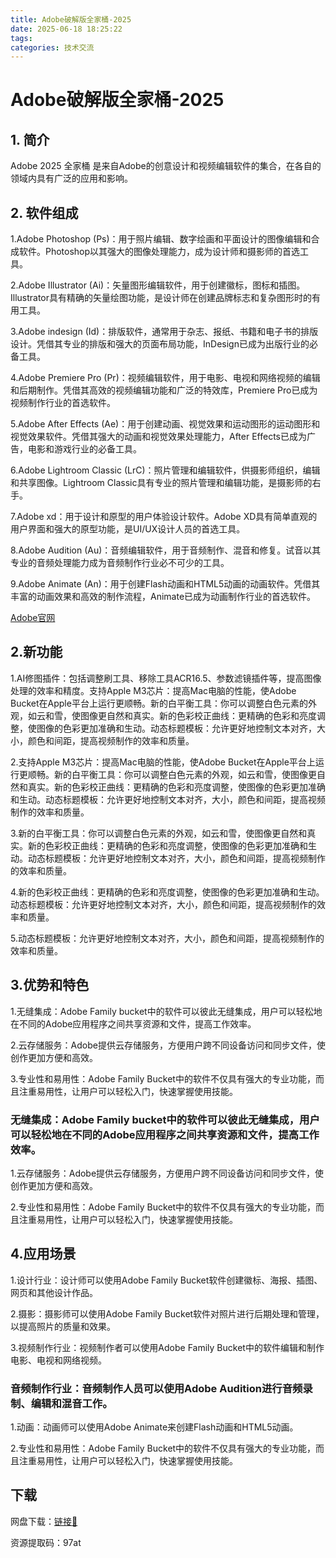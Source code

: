 ```yaml
---
title: Adobe破解版全家桶-2025
date: 2025-06-18 18:25:22
tags:
categories: 技术交流
---
```

# Adobe破解版全家桶-2025

## <a id = "section1">1. 简介</a>
Adobe 2025 全家桶 是来自Adobe的创意设计和视频编辑软件的集合，在各自的领域内具有广泛的应用和影响。
<br>
**[](#section3)**

## <a id = "section2">2. 软件组成</a>
1.Adobe Photoshop (Ps)：用于照片编辑、数字绘画和平面设计的图像编辑和合成软件。Photoshop以其强大的图像处理能力，成为设计师和摄影师的首选工具。 

2.Adobe Illustrator (Ai)：矢量图形编辑软件，用于创建徽标，图标和插图。Illustrator具有精确的矢量绘图功能，是设计师在创建品牌标志和复杂图形时的有用工具。 

3.Adobe indesign (Id)：排版软件，通常用于杂志、报纸、书籍和电子书的排版设计。凭借其专业的排版和强大的页面布局功能，InDesign已成为出版行业的必备工具。 

4.Adobe Premiere Pro (Pr)：视频编辑软件，用于电影、电视和网络视频的编辑和后期制作。凭借其高效的视频编辑功能和广泛的特效库，Premiere Pro已成为视频制作行业的首选软件。 

5.Adobe After Effects (Ae)：用于创建动画、视觉效果和运动图形的运动图形和视觉效果软件。凭借其强大的动画和视觉效果处理能力，After Effects已成为广告，电影和游戏行业的必备工具。 

6.Adobe Lightroom Classic (LrC)：照片管理和编辑软件，供摄影师组织，编辑和共享图像。Lightroom Classic具有专业的照片管理和编辑功能，是摄影师的右手。 

7.Adobe xd：用于设计和原型的用户体验设计软件。Adobe XD具有简单直观的用户界面和强大的原型功能，是UI/UX设计人员的首选工具。 

8.Adobe Audition (Au)：音频编辑软件，用于音频制作、混音和修复。试音以其专业的音频处理能力成为音频制作行业必不可少的工具。

9.Adobe Animate (An)：用于创建Flash动画和HTML5动画的动画软件。凭借其丰富的动画效果和高效的制作流程，Animate已成为动画制作行业的首选软件。

[Adobe官网](https://www.adobe.com/)

## <a id = "section2">2.新功能</a>

1.AI修图插件：包括调整刷工具、移除工具ACR16.5、参数滤镜插件等，提高图像处理的效率和精度。支持Apple M3芯片：提高Mac电脑的性能，使Adobe Bucket在Apple平台上运行更顺畅。新的白平衡工具：你可以调整白色元素的外观，如云和雪，使图像更自然和真实。新的色彩校正曲线：更精确的色彩和亮度调整，使图像的色彩更加准确和生动。动态标题模板：允许更好地控制文本对齐，大小，颜色和间距，提高视频制作的效率和质量。

2.支持Apple M3芯片：提高Mac电脑的性能，使Adobe Bucket在Apple平台上运行更顺畅。新的白平衡工具：你可以调整白色元素的外观，如云和雪，使图像更自然和真实。新的色彩校正曲线：更精确的色彩和亮度调整，使图像的色彩更加准确和生动。动态标题模板：允许更好地控制文本对齐，大小，颜色和间距，提高视频制作的效率和质量。

3.新的白平衡工具：你可以调整白色元素的外观，如云和雪，使图像更自然和真实。新的色彩校正曲线：更精确的色彩和亮度调整，使图像的色彩更加准确和生动。动态标题模板：允许更好地控制文本对齐，大小，颜色和间距，提高视频制作的效率和质量。

4.新的色彩校正曲线：更精确的色彩和亮度调整，使图像的色彩更加准确和生动。动态标题模板：允许更好地控制文本对齐，大小，颜色和间距，提高视频制作的效率和质量。

5.动态标题模板：允许更好地控制文本对齐，大小，颜色和间距，提高视频制作的效率和质量。

## <a id = "section3">3.优势和特色</a>

1.无缝集成：Adobe Family bucket中的软件可以彼此无缝集成，用户可以轻松地在不同的Adobe应用程序之间共享资源和文件，提高工作效率。 

2.云存储服务：Adobe提供云存储服务，方便用户跨不同设备访问和同步文件，使创作更加方便和高效。 

3.专业性和易用性：Adobe Family Bucket中的软件不仅具有强大的专业功能，而且注重易用性，让用户可以轻松入门，快速掌握使用技能。

### 无缝集成：Adobe Family bucket中的软件可以彼此无缝集成，用户可以轻松地在不同的Adobe应用程序之间共享资源和文件，提高工作效率。

1.云存储服务：Adobe提供云存储服务，方便用户跨不同设备访问和同步文件，使创作更加方便和高效。

2.专业性和易用性：Adobe Family Bucket中的软件不仅具有强大的专业功能，而且注重易用性，让用户可以轻松入门，快速掌握使用技能。

## <a id = "section4">4.应用场景</a>

1.设计行业：设计师可以使用Adobe Family Bucket软件创建徽标、海报、插图、网页和其他设计作品。

2.摄影：摄影师可以使用Adobe Family Bucket软件对照片进行后期处理和管理，以提高照片的质量和效果。

3.视频制作行业：视频制作者可以使用Adobe Family Bucket中的软件编辑和制作电影、电视和网络视频。

### 音频制作行业：音频制作人员可以使用Adobe Audition进行音频录制、编辑和混音工作。

1.动画：动画师可以使用Adobe Animate来创建Flash动画和HTML5动画。

2.专业性和易用性：Adobe Family Bucket中的软件不仅具有强大的专业功能，而且注重易用性，让用户可以轻松入门，快速掌握使用技能。

## <a id = "download">下载</a>

网盘下载：[链接🔗](https://pan.baidu.com/wap/init?surl=Jv3jpwSJUWcbI5iTcEJ4TQ)

资源提取码：97at